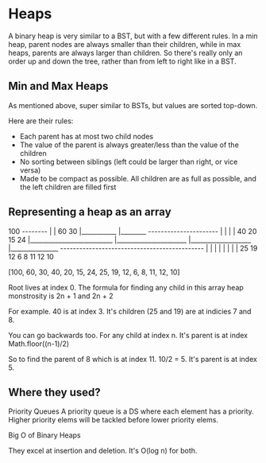 # Heaps

A binary heap is very similar to a BST, but with a few different rules. 
In a min heap, parent nodes are always smaller than their children, while in max heaps, parents are always larger than children. So there's really only an order up and down the tree, rather than from left to right like in a BST.

## Min and Max Heaps
As mentioned above, super similar to BSTs, but values are sorted top-down.

Here are their rules:

- Each parent has at most two child nodes
- The value of the parent is always greater/less than the value of the children
- No sorting between siblings (left could be larger than right, or vice versa)
- Made to be compact as possible. All children are as full as possible, and the left children are filled first

## Representing a heap as an array
100 --------
       |   |
       60  30
            |___________
       |________
       ----------------------
                |   |   |   |
                40  20  15  24
                             |__________________________
                         |______________________
                    |___________________
                |_______________
                ---------------------------------------------
                                |   |   |   |   |   |   |   |
                                25  19  12  6   8   11  12  10

[100, 60, 30, 40, 20, 15, 24, 25, 19, 12, 6, 8, 11, 12, 10]

Root lives at index 0. The formula for finding any child in this array heap monstrosity is 2n + 1 and 2n + 2

For example. 40 is at index 3. It's children (25 and 19) are at indicies 7 and 8.

You can go backwards too. For any child at index n. It's parent is at index Math.floor((n-1)/2)

So to find the parent of 8 which is at index 11. 10/2 = 5. It's parent is at index 5.

## Where they used?

Priority Queues
A priority queue is a DS where each element has a priority. Higher priority elems will be tackled before lower priority elems.

Big O of Binary Heaps

They excel at insertion and deletion. It's O(log n) for both.